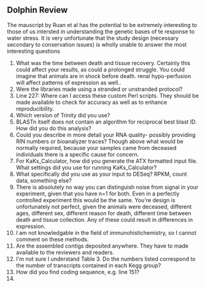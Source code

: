 Dolphin Review
--

The mauscript by Ruan et al has the potential to be extremely interesting to those of us intersted in understanding the genetic bases of te response to water stress. It is very unfortunate that the study design (necessary secondary to conservation issues) is wholly unable to answer the most interesting questions

1. What was the time between death and tissue recovery. Certainly this could affect your results, as could a prolonged struggle. You could imagine that animals are in shock before death. renal hypo-perfusion will affect patterns of expression as well..
2. Were the libraries made using a stranded or unstranded protocol?
3. Line 227: Where can I access these custom Perl scripts. They should be made available to check for accuracy as well as to enhance reproducibility.
4. Which version of Trinity did you use? 
5. BLASTn itself does not contain an algorithm for reciprocal best blast ID. How did you do this analysis?
6. Could you describe in more detail your RNA quality- possibly providing RIN numbers or bioanalyzer traces? Though above what would be normally required, because your samples came from deceased individuals there is a specific cause for concern. 
7. For KaKs\_Calculator, how did you generate the ATX formatted input file. What settings did you use for running KaKs_Calculator?
8. What specifically did you use as your input to DESeq? RPKM, count data, something else?
9. There is absolutely no way you can distinguish noise from signal in your experiment, given that you have n=1 for both. Even in a perfectly controlled experiment this would be the same. You're design is unfortunately not perfect, given the animals were deceased, different ages, different sex, different reason for death, different time between death and tissue collection. Any of these could result in differences in expression. 
10. I am not knowledgable in the field of immunohistichemistry, so I cannot comment on these methods. 
11. Are the assembled contigs deposited anywhere. They have to made available to the reviewers and readers. 
12. I'm not sure I understand Table 3. Do the numbers listed correspond to the number of transcripts contained in each Kegg group?
13. How did you find coding sequence, e.g. line 151?
14. 